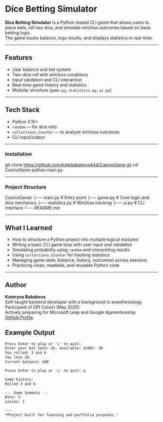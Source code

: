 # Dice Betting Simulator

**Dice Betting Simulator** is a Python-based CLI game that allows users to place bets, roll two dice, and simulate win/loss outcomes based on basic betting logic.  
The game tracks balance, logs results, and displays statistics in real-time.

---

## Features

- User balance and bet system
- Two-dice roll with win/loss conditions
- Input validation and CLI interaction
- Real-time game history and statistics
- Modular structure (`game.py`, `statistics.py`, `ui.py`)

---

## Tech Stack

- Python 3.10+
- `random` — for dice rolls
- `collections.Counter` — to analyze win/loss outcomes
- CLI input/output

---

### Installation

git clone https://github.com/katebabakova444/CasinoGame.git
cd CasinoGame
python main.py

---

### Project Structure

CasinoGame/
├── main.py            # Entry point
├── game.py            # Core logic and dice mechanics
├── statistics.py      # Win/loss tracking
├── ui.py              # CLI interface
└── README.md

---


## What I Learned

- How to structure a Python project into multiple logical modules
- Writing a basic CLI game loop with user input and validation
- Simulating probability using `random` and interpreting results
- Using `collections.Counter` for tracking statistics
- Managing game state (balance, history, outcomes) across sessions
- Practicing clean, readable, and reusable Python code

---

## Author

**Kateryna Babakova**  
Self-taught backend developer with a background in anesthesiology  
Participant of DPI Cohort (May 2025)  
Actively preparing for Microsoft Leap and Google Apprenticeship  
[GitHub Profile](https://github.com/katebabakova444)

## Example Output

```bash
Press Enter to play or 'q' to quit:
Enter your bet (min: $5, available: $100): 20
You rolled: 3 and 6
You lose 20.
Current balance: $80

Press Enter to play or 'q' to quit: q

Game history:
Rolled 3 and 6

--- Game Summary ---
Wins: 3
Losses: 1

---
*Project built for learning and portfolio purposes.*